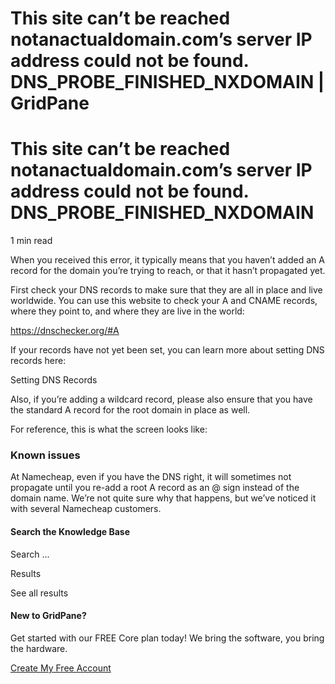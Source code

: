 # This site can’t be reached notanactualdomain.com’s server IP address could not be found. DNS_PROBE_FINISHED_NXDOMAIN | GridPane

# This site can’t be reached notanactualdomain.com’s server IP address could not be found. DNS_PROBE_FINISHED_NXDOMAIN

 

1 min read 

When you received this error, it typically means that you haven’t added an A record for the domain you’re trying to reach, or that it hasn’t propagated yet.

First check your DNS records to make sure that they are all in place and live worldwide. You can use this website to check your A and CNAME records, where they point to, and where they are live in the world:

https://dnschecker.org/#A

If your records have not yet been set, you can learn more about setting DNS records here:

Setting DNS Records

Also, if you’re adding a wildcard record, please also ensure that you have the standard A record for the root domain in place as well.

For reference, this is what the screen looks like:

### Known issues

At Namecheap, even if you have the DNS right, it will sometimes not propagate until you re-add a root A record as an @ sign instead of the domain name. We’re not quite sure why that happens, but we’ve noticed it with several Namecheap customers.

 

 

#### Search the Knowledge Base

Search ...

 Results

See all results

#### New to GridPane?

Get started with our FREE Core plan today! We bring the software, you bring the hardware.

[Create My Free Account](https://gridpane.com/checkout/?plan=core)

